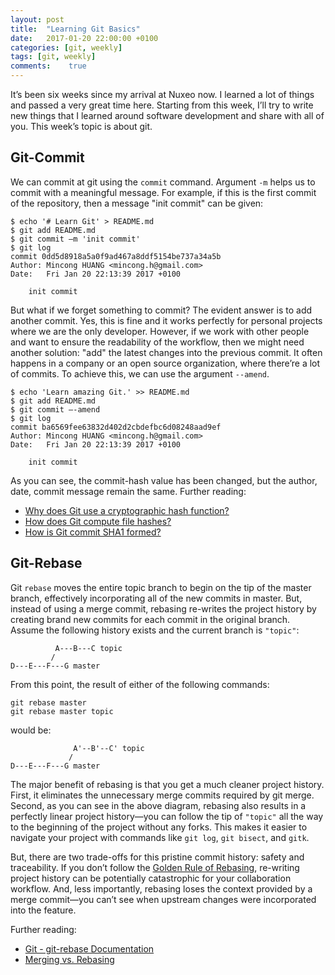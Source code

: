 ```yaml
---
layout: post
title:  "Learning Git Basics"
date:   2017-01-20 22:00:00 +0100
categories: [git, weekly]
tags: [git, weekly]
comments:    true
---
```


It’s been six weeks since my arrival at Nuxeo now. I learned a lot of things and
passed a very great time here. Starting from this week, I’ll try to write new
things that I learned around software development and share with all of you.
This week’s topic is about git.

## Git-Commit

We can commit at git using the `commit` command. Argument `-m` helps us to
commit with a meaningful message. For example, if this is the first commit of
the repository, then a message "init commit" can be given:

<!--more-->

    $ echo '# Learn Git' > README.md
    $ git add README.md
    $ git commit –m 'init commit'
    $ git log
    commit 0dd5d8918a5a0f9ad467a8ddf5154be737a34a5b
    Author: Mincong HUANG <mincong.h@gmail.com>
    Date:   Fri Jan 20 22:13:39 2017 +0100
    
        init commit

But what if we forget something to commit? The evident answer is to add another
commit. Yes, this is fine and it works perfectly for personal projects where we
are the only developer. However, if we work with other people and want to ensure
the readability of the workflow, then we might need another solution: "add" the
latest changes into the previous commit. It often happens in a company or an
open source organization, where there’re a lot of commits. To achieve this, we
can use the argument `--amend`.

    $ echo 'Learn amazing Git.' >> README.md
    $ git add README.md
    $ git commit –-amend
    $ git log
    commit ba6569fee63832d402d2cbdefbc6d08248aad9ef
    Author: Mincong HUANG <mincong.h@gmail.com>
    Date:   Fri Jan 20 22:13:39 2017 +0100
    
        init commit

As you can see, the commit-hash value has been changed, but the author, date,
commit message remain the same. Further reading:

- [Why does Git use a cryptographic hash function?][git hash 1]
- [How does Git compute file hashes?][git hash 2]
- [How is Git commit SHA1 formed?][git hash 3]

## Git-Rebase

Git `rebase` moves the entire topic branch to begin on the tip of the master
branch, effectively incorporating all of the new commits in master. But, instead
of using a merge commit, rebasing re-writes the project history by creating
brand new commits for each commit in the original branch. Assume the following
history exists and the current branch is `"topic"`:

              A---B---C topic
             /
    D---E---F---G master

From this point, the result of either of the following commands:

    git rebase master
    git rebase master topic

would be:

                  A'--B'--C' topic
                 /
    D---E---F---G master

The major benefit of rebasing is that you get a much cleaner project history.
First, it eliminates the unnecessary merge commits required by git merge.
Second, as you can see in the above diagram, rebasing also results in a
perfectly linear project history—you can follow the tip of `"topic"` all the way
to the beginning of the project without any forks. This makes it easier to
navigate your project with commands like `git log`, `git bisect`, and `gitk`.

But, there are two trade-offs for this pristine commit history: safety and
traceability. If you don’t follow the [Golden Rule of Rebasing][golden rule],
re-writing project history can be potentially catastrophic for your
collaboration workflow. And, less importantly, rebasing loses the context
provided by a merge commit—you can’t see when upstream changes were incorporated
into the feature.

Further reading:

- [Git - git-rebase Documentation][git rebase]
- [Merging vs. Rebasing][merge vs rebase]

[git hash 1]: http://stackoverflow.com/questions/28792784/why-does-git-use-a-cryptographic-hash-function
[git hash 2]: http://stackoverflow.com/questions/7225313/how-does-git-compute-file-hashes
[git hash 3]: https://gist.github.com/masak/2415865
[golden rule]: https://www.atlassian.com/git/tutorials/merging-vs-rebasing#the-golden-rule-of-rebasing
[merge vs rebase]: https://www.atlassian.com/git/tutorials/merging-vs-rebasing
[git rebase]: https://git-scm.com/docs/git-rebase
